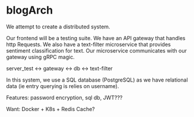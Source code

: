 # blogArch
We attempt to create a distributed system.

Our frontend will be a testing suite. We have an API gateway that handles http Requests. We also have a text-filter microservice that provides sentiment classification for text. Our microservice communicates with our gateway using gRPC magic.

server_test <-> gateway <-> db
                        <-> text-filter


In this system, we use a SQL database (PostgreSQL) as we have relational data (ie entry querying is relies on username).



Features: password encryption, sql db, JWT???

Want: Docker + K8s + Redis Cache?